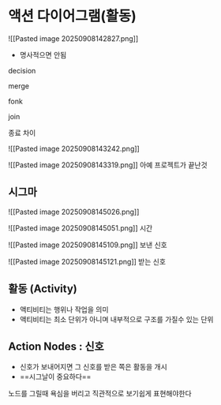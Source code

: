 
# 액션 다이어그램(활동)
![[Pasted image 20250908142827.png]]
- 명사적으면 안됨



decision

merge

fonk

join

종료 차이

![[Pasted image 20250908143242.png]]


![[Pasted image 20250908143319.png]]
아예 프로젝트가 끝난것



## 시그마
![[Pasted image 20250908145026.png]]

![[Pasted image 20250908145051.png]]
시간

![[Pasted image 20250908145109.png]]
보낸 신호

![[Pasted image 20250908145121.png]]
받는 신호

## 활동 (Activity)
- 액티비티는 행위나 작업을 의미
- 액티비티는 최소 단위가 아니며 내부적으로 구조를 가질수 있는 단위


## Action Nodes : 신호
- 신호가 보내어지면 그 신호를 받은 쪽은 활동을 개시
- ==시그날이 중요하다==



노드를 그릴때 욕심을 버리고 직관적으로 보기쉽게 표현해야한다
